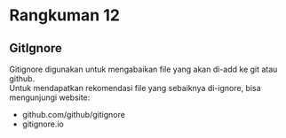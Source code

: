 # Rangkuman 12

## GitIgnore

Gitignore digunakan untuk mengabaikan file yang akan di-add ke git atau github.<br>
Untuk mendapatkan rekomendasi file yang sebaiknya di-ignore, bisa mengunjungi website:
- github.com/github/gitignore
- gitignore.io
